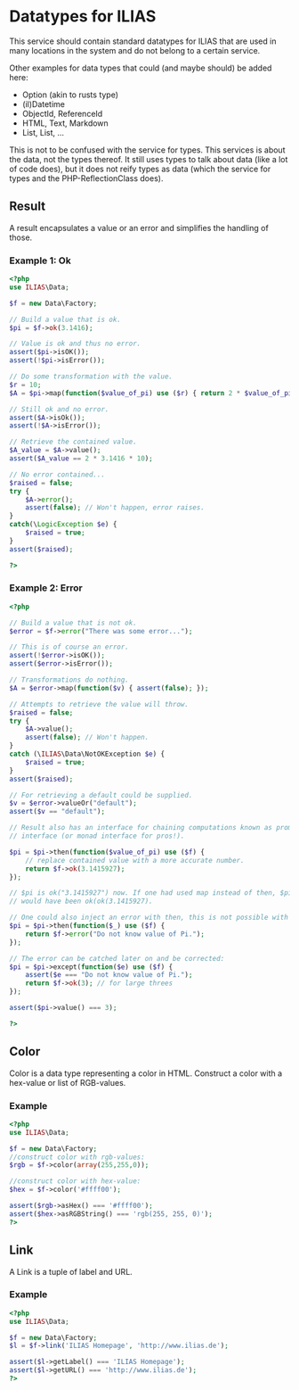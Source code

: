 # Datatypes for ILIAS

This service should contain standard datatypes for ILIAS that are used in many
locations in the system and do not belong to a certain service.

Other examples for data types that could (and maybe should) be added here:

* Option (akin to rusts type)
* (il)Datetime
* ObjectId, ReferenceId
* HTML, Text, Markdown
* List<int>, List<bool>, ...

This is not to be confused with the service for types. This services is about
the data, not the types thereof. It still uses types to talk about data (like
a lot of code does), but it does not reify types as data (which the service
for types and the PHP-ReflectionClass does).

## Result

A result encapsulates a value or an error and simplifies the handling of those.

### Example 1: Ok

```php
<?php
use ILIAS\Data;

$f = new Data\Factory;

// Build a value that is ok.
$pi = $f->ok(3.1416);

// Value is ok and thus no error.
assert($pi->isOK());
assert(!$pi->isError());

// Do some transformation with the value.
$r = 10;
$A = $pi->map(function($value_of_pi) use ($r) { return 2 * $value_of_pi * $r; });

// Still ok and no error.
assert($A->isOk());
assert(!$A->isError());

// Retrieve the contained value.
$A_value = $A->value();
assert($A_value == 2 * 3.1416 * 10);

// No error contained...
$raised = false;
try {
	$A->error();
	assert(false); // Won't happen, error raises.
}
catch(\LogicException $e) {
	$raised = true;
}
assert($raised);

?>
```

### Example 2: Error

```php
<?php

// Build a value that is not ok.
$error = $f->error("There was some error...");

// This is of course an error.
assert(!$error->isOK());
assert($error->isError());

// Transformations do nothing.
$A = $error->map(function($v) { assert(false); });

// Attempts to retrieve the value will throw.
$raised = false;
try {
	$A->value();
	assert(false); // Won't happen.	
}
catch (\ILIAS\Data\NotOKException $e) {
	$raised = true;
}
assert($raised);

// For retrieving a default could be supplied.
$v = $error->valueOr("default");
assert($v == "default");

// Result also has an interface for chaining computations known as promise
// interface (or monad interface for pros!).

$pi = $pi->then(function($value_of_pi) use ($f) {
	// replace contained value with a more accurate number.
	return $f->ok(3.1415927);
});

// $pi is ok("3.1415927") now. If one had used map instead of then, $pi
// would have been ok(ok(3.1415927).

// One could also inject an error with then, this is not possible with map.
$pi = $pi->then(function($_) use ($f) {
	return $f->error("Do not know value of Pi.");
});

// The error can be catched later on and be corrected:
$pi = $pi->except(function($e) use ($f) {
	assert($e === "Do not know value of Pi.");
	return $f->ok(3); // for large threes
});

assert($pi->value() === 3);

?>
```


## Color
Color is a data type representing a color in HTML.
Construct a color with a hex-value or list of RGB-values.

### Example

```php
<?php
use ILIAS\Data;

$f = new Data\Factory;
//construct color with rgb-values:
$rgb = $f->color(array(255,255,0));

//construct color with hex-value:
$hex = $f->color('#ffff00');

assert($rgb->asHex() === '#ffff00');
assert($hex->asRGBString() === 'rgb(255, 255, 0)');
?>
```


## Link
A Link is a tuple of label and URL.

### Example

```php
<?php
use ILIAS\Data;

$f = new Data\Factory;
$l = $f->link('ILIAS Homepage', 'http://www.ilias.de');

assert($l->getLabel() === 'ILIAS Homepage');
assert($l->getURL() === 'http://www.ilias.de');
?>
```
